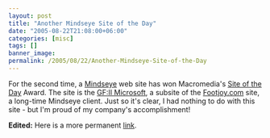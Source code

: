 ```yaml
---
layout: post
title: "Another Mindseye Site of the Day"
date: "2005-08-22T21:08:00+06:00"
categories: [misc]
tags: []
banner_image: 
permalink: /2005/08/22/Another-Mindseye-Site-of-the-Day
---
```


For the second time, a <a href="http://www.mindseye.com">Mindseye</a> web site has won Macromedia's <a href="http://www.macromedia.com/cfusion/showcase/index.cfm">Site of the Day</a> Award. The site is the <a href="http://www.footjoy.com/gfII">GF:II Microsoft</a>, a subsite of the <a href="http://www.footjoy.com">Footjoy.com</a> site, a long-time Mindseye client. Just so it's clear, I had nothing to do with this site - but I'm proud of my company's accomplishment!

<b>Edited:</b> Here is a more permanent <a href="http://www.macromedia.com/cfusion/showcase/index.cfm?event=sotdarchive&year=2005&month=8&loc=en_us">link</a>.